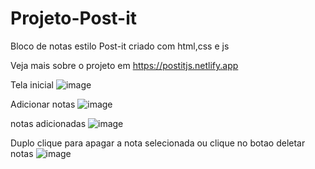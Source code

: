 # Projeto-Post-it

Bloco de notas estilo Post-it criado com html,css e js

Veja mais sobre o projeto em https://postitjs.netlify.app

Tela inicial
![image](https://user-images.githubusercontent.com/107586888/220178369-220dd878-53f3-46d7-ad94-869959fb5e3b.png)

Adicionar notas
![image](https://user-images.githubusercontent.com/107586888/220178429-97a5c07e-836f-45b5-9b85-a31a43ef3e29.png)

notas adicionadas 
![image](https://user-images.githubusercontent.com/107586888/220178510-6c01d535-d76e-4579-b512-f8d0e669db54.png)

Duplo clique para apagar a nota selecionada ou clique no botao deletar notas
![image](https://user-images.githubusercontent.com/107586888/220178638-08e1ba8e-c7e4-4884-9728-181919e7ed50.png)
